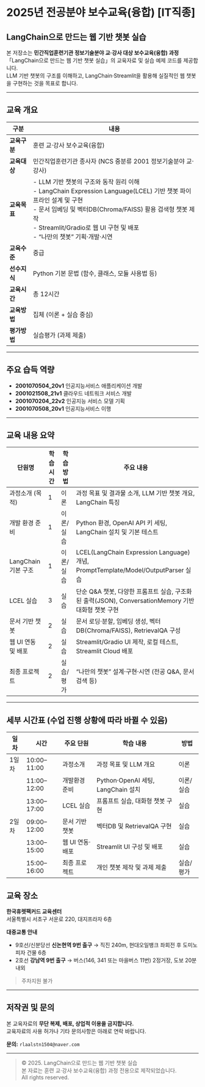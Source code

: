# 2025년 전공분야 보수교육(융합) [IT직종]  
## **LangChain으로 만드는 웹 기반 챗봇 실습**

본 저장소는 **민간직업훈련기관 정보기술분야 교·강사 대상 보수교육(융합) 과정**  
「LangChain으로 만드는 웹 기반 챗봇 실습」의 교육자료 및 실습 예제 코드를 제공합니다.  
LLM 기반 챗봇의 구조를 이해하고, LangChain·Streamlit을 활용해 실질적인 웹 챗봇을 구현하는 것을 목표로 합니다.

---

## 교육 개요

| 구분 | 내용 |
|------|------|
| **교육구분** | 훈련 교·강사 보수교육(융합) |
| **교육대상** | 민간직업훈련기관 종사자 (NCS 중분류 2001 정보기술분야 교·강사) |
| **교육목표** | - LLM 기반 챗봇의 구조와 동작 원리 이해<br>- LangChain Expression Language(LCEL) 기반 챗봇 파이프라인 설계 및 구현<br>- 문서 임베딩 및 벡터DB(Chroma/FAISS) 활용 검색형 챗봇 제작<br>- Streamlit/Gradio로 웹 UI 구현 및 배포<br>- “나만의 챗봇” 기획·개발·시연 |
| **교육수준** | 중급 |
| **선수지식** | Python 기본 문법 (함수, 클래스, 모듈 사용법 등) |
| **교육시간** | 총 12시간 |
| **교육방법** | 집체 (이론 + 실습 중심) |
| **평가방법** | 실습평가 (과제 제출) |

---

## 주요 습득 역량

- **2001070504_20v1** 인공지능서비스 애플리케이션 개발  
- **2001021508_21v1** 클라우드 네트워크 서비스 개발  
- **2001070204_22v2** 인공지능 서비스 모델 기획  
- **2001070508_20v1** 인공지능서비스 이행  

---

## 교육 내용 요약

| 단원명 | 학습시간 | 학습방법 | 주요 내용 |
|---------|-----------|------------|-------------|
| 과정소개 (목적) | 1 | 이론 | 과정 목표 및 결과물 소개, LLM 기반 챗봇 개요, LangChain 특징 |
| 개발 환경 준비 | 1 | 이론/실습 | Python 환경, OpenAI API 키 세팅, LangChain 설치 및 기본 테스트 |
| LangChain 기본 구조 | 1 | 이론/실습 | LCEL(LangChain Expression Language) 개념, PromptTemplate/Model/OutputParser 실습 |
| LCEL 실습 | 3 | 실습 | 단순 Q&A 챗봇, 다양한 프롬프트 실습, 구조화된 출력(JSON), ConversationMemory 기반 대화형 챗봇 구현 |
| 문서 기반 챗봇 | 2 | 실습 | 문서 로딩·분할, 임베딩 생성, 벡터DB(Chroma/FAISS), RetrievalQA 구성 |
| 웹 UI 연동 및 배포 | 2 | 실습 | Streamlit/Gradio UI 제작, 로컬 테스트, Streamlit Cloud 배포 |
| 최종 프로젝트 | 2 | 실습/평가 | “나만의 챗봇” 설계·구현·시연 (전공 Q&A, 문서 검색 등) |

---

##  세부 시간표 (수업 진행 상황에 따라 바뀔 수 있음)

| 일차 | 시간 | 주요 단원 | 학습 내용 | 방법 |
|------|------|------------|------------|------|
| 1일차 | 10:00–11:00 | 과정소개 | 과정 목표 및 LLM 개요 | 이론 |
|  | 11:00–12:00 | 개발환경 준비 | Python·OpenAI 세팅, LangChain 설치 | 이론/실습 |
|  | 13:00–17:00 | LCEL 실습 | 프롬프트 실습, 대화형 챗봇 구현 | 실습 |
| 2일차 | 09:00–12:00 | 문서 기반 챗봇 | 벡터DB 및 RetrievalQA 구현 | 실습 |
|  | 13:00–15:00 | 웹 UI 연동·배포 | Streamlit UI 구성 및 배포 | 실습 |
|  | 15:00–16:00 | 최종 프로젝트 | 개인 챗봇 제작 및 과제 제출 | 실습/평가 |

## 교육 장소

**한국휴렛팩커드 교육센터**  
서울특별시 서초구 서운로 220, 대지프라자 6층  

**대중교통 안내**
- 9호선/신분당선 **신논현역 9번 출구** → 직진 240m, 현대오일뱅크 좌회전 후 도미노피자 건물 6층  
- 2호선 **강남역 9번 출구** → 버스(146, 341 또는 마을버스 11번) 2정거장, 도보 20분 내외  
> 주차지원 불가

---

## 저작권 및 문의

본 교육자료의 **무단 복제, 배포, 상업적 이용을 금지합니다.**  
교육자료의 사용 허가나 기타 문의사항은 아래로 연락 바랍니다.  

**문의:** `rlaalstn1504@naver.com`

---

> © 2025. LangChain으로 만드는 웹 기반 챗봇 실습  
> 본 자료는 훈련 교·강사 보수교육(융합) 과정 전용으로 제작되었습니다.  
> All rights reserved.
